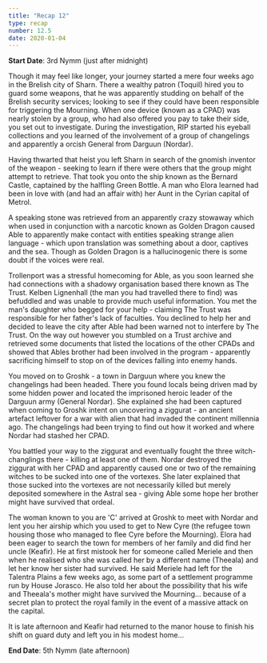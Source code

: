 ```yaml
---
title: "Recap 12"
type: recap
number: 12.5
date: 2020-01-04
---
```


**Start Date**: 3rd Nymm (just after midnight)

Though it may feel like longer, your journey started a mere four weeks ago in the Brelish city of Sharn. There a wealthy patron (Toquil) hired you to guard some weapons, that he was apparently studding on behalf of the Brelish security services; looking to see if they could have been responsible for triggering the Mourning. When one device (known as a CPAD) was nearly stolen by a group, who had also offered you pay to take their side, you set out to investigate. During the investigation, RIP started his eyeball collections and you learned of the involvement of a group of changelings and apparently a orcish General from Darguun (Nordar).
 
Having thwarted that heist you left Sharn in search of the gnomish inventor of the weapon - seeking to learn if there were others that the group might attempt to retrieve.	That took you onto the ship known as the Bernard Castle, captained by the halfling Green Bottle. A man who Elora learned had been in love with (and had an affair with) her Aunt in the Cyrian capital of Metrol.
 
A speaking stone was retrieved from an apparently crazy stowaway which when used in conjunction with a narcotic known as Golden Dragon caused Able to apparently make contact with entities speaking strange alien language - which upon translation was something about a door, captives and the sea. Though as Golden Dragon is a hallucinogenic there is some doubt if the voices were real.
 
Trollenport was a stressful homecoming for Able, as you soon learned she had connections with a shadowy organisation based there known as The Trust. Kelben Lignenhall (the man you had travelled there to find) was befuddled and was unable to provide much useful information. You met the man's daughter who begged for your help - claiming The Trust was responsible for her father's lack of faculties. You declined to help her and decided to leave the city after Able had been warned not to interfere by The Trust. On the way out however you stumbled on a Trust archive and retrieved some documents that listed the locations of the other CPADs and showed that Ables brother had been involved in the program - apparently sacrificing himself to stop on of the devices falling into enemy hands.
 
You moved on to Groshk - a town in Darguun where you knew the changelings had been headed. There you found locals being driven mad by some hidden power and located the imprisoned heroic leader of the Darguun army (General Nordar). She explained she had been captured when coming to Groshk intent on uncovering a ziggurat - an ancient artefact leftover for a war with alien that had invaded the continent millennia ago. The changelings had been trying to find out how it worked and where Nordar had stashed her CPAD.
 
You battled your way to the ziggurat and eventually fought the three witch-changlings there - killing at least one of them. Nordar destroyed the ziggurat with her CPAD and apparently caused one or two of the remaining witches to be sucked into one of the vortexes. She later explained that those sucked into the vortexes are not necessarily killed but merely deposited somewhere in the Astral sea - giving Able some hope her brother might have survived that ordeal.
 
The woman known to you are 'C' arrived at Groshk to meet with Nordar and lent you her airship which you used to get to New Cyre (the refugee town housing those who managed to flee Cyre before the Mourning). Elora had been eager to search the town for members of her family and did find her uncle (Keafir). He at first mistook her for someone called Meriele and then when he realised who she was called her by a different name (Theeala) and let her know her sister had survived. He said Meriele had left for the Talentra Plains a few weeks ago, as some part of a settlement programme run by House Jorasco. He also told her about the possibility that his wife and Theeala's mother might have survived the Mourning… because of a secret plan to protect the royal family in the event of a massive attack on the capital. 
 
It is late afternoon and Keafir had returned to the manor house to finish his shift on guard duty and left you in his modest home…
 
**End Date**: 5th Nymm (late afternoon)